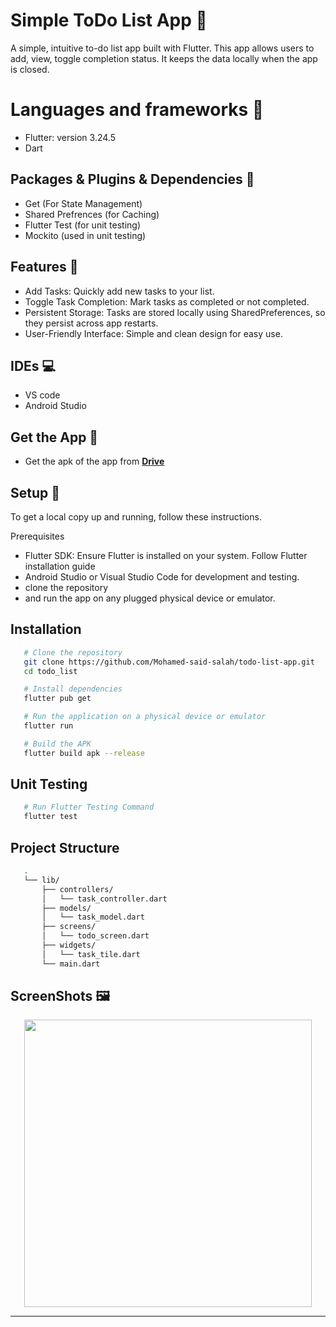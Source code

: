 # Simple ToDo List App 📱
A simple, intuitive to-do list app built with Flutter. This app allows users to add, view, toggle completion status. It keeps the data locally when the app is closed.

# Languages and frameworks 📑
 * Flutter: version 3.24.5
 * Dart
   
## Packages & Plugins & Dependencies 🔎
 * Get (For State Management)
 * Shared Prefrences (for Caching)
 * Flutter Test (for unit testing)
 * Mockito (used in unit testing)

## Features 🥇
 * Add Tasks: Quickly add new tasks to your list.
 * Toggle Task Completion: Mark tasks as completed or not completed.
 * Persistent Storage: Tasks are stored locally using SharedPreferences, so they persist across app restarts.
 * User-Friendly Interface: Simple and clean design for easy use.

## IDEs 💻
 * VS code
 * Android Studio

## Get the App 📱
 * Get the apk of the app from [**Drive**](https://drive.google.com/file/d/1-esJne1M4qnIHXZZwMDvN_6noo_f6j0t/view?usp=sharing)

## Setup 💽
To get a local copy up and running, follow these instructions.

Prerequisites

 * Flutter SDK: Ensure Flutter is installed on your system. Follow Flutter installation guide
 * Android Studio or Visual Studio Code for development and testing.
 * clone the repository
 * and run the app on any plugged physical device or emulator.

## Installation
   ``` bash 
      # Clone the repository
      git clone https://github.com/Mohamed-said-salah/todo-list-app.git
      cd todo_list
   ```
   ``` bash
      # Install dependencies
      flutter pub get
   ```
   ``` bash
      # Run the application on a physical device or emulator
      flutter run
   ```

   ``` bash
      # Build the APK
      flutter build apk --release
   ```
## Unit Testing

   ``` bash
      # Run Flutter Testing Command
      flutter test
   ```


## Project Structure
   ``` bash
      .
      └── lib/
          ├── controllers/
          │   └── task_controller.dart
          ├── models/
          │   └── task_model.dart
          ├── screens/
          │   └── todo_screen.dart
          ├── widgets/
          │   └── task_tile.dart
          └── main.dart
   ```

## ScreenShots 🖼️
<div align='center'>
  <img height="460px" src="https://github.com/user-attachments/assets/89f9be44-35f0-4418-9354-3ea6870edd97">
<hr/>
</div>
